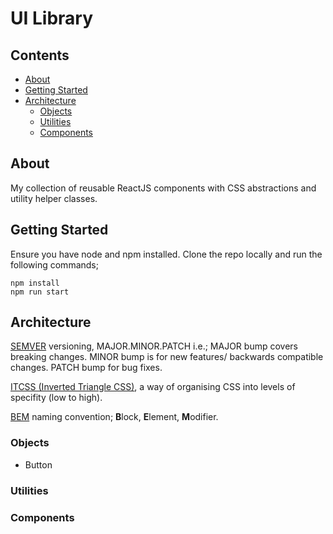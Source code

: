 # UI Library

## Contents

- [About](#about)
- [Getting Started](#getting-started)
- [Architecture](#architecture)
    - [Objects](#objects)
    - [Utilities](#utilities)
    - [Components](#components)

## About

My collection of reusable ReactJS components with CSS abstractions and utility helper classes.

## Getting Started
Ensure you have node and npm installed.
Clone the repo locally and run the following commands;

```
npm install
npm run start
```
  
## Architecture
 
[SEMVER](https://semver.org/) versioning, MAJOR.MINOR.PATCH i.e.;
MAJOR bump covers breaking changes.
MINOR bump is for new features/ backwards compatible changes.
PATCH bump for bug fixes.

[ITCSS (Inverted Triangle CSS)](http://www.csswizardry.com), a way of organising CSS into levels of specifity (low to high).

[BEM](http://getbem.com/) naming convention; **B**lock, **E**lement, **M**odifier.

### Objects
- Button <!-- - Options; sizes, with icon, link as button-->

<!-- 
- Bullet - li, icon with text. Options; icon scaling, text alignment 
- Card - Options; theme
- Container
- Counter
- Field
- Icon - Options; size 
- Label
- List - Options; vertical, inline, comma parsed
- Loader
- Responsive Image - lazy load with perserved space
- Skip Link
- Step-->

### Utilities
<!--
- Display - Options; block, inline, none
- [Spacing](https://material.io/design/layout/spacing-methods.html#spacing) 8px base +2 & -2. Options; margin, padding
- Text Alignment - Options; horizontal, vertical
- Visibility - screen-readers
- Grid
-->

### Components
<!--
- Accordion
- Breadcrumb
- Carousel
- Form
- Grid
- Notice - Options; Warn, Info, Alert, Success
- Modal
- Rating
- Sticky
- Tooltip -->
